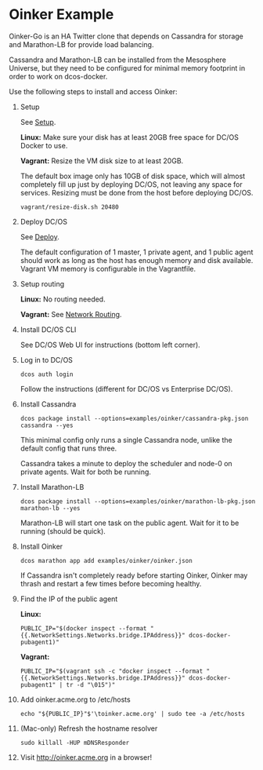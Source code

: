 # Oinker Example

Oinker-Go is an HA Twitter clone that depends on Cassandra for storage and Marathon-LB for provide load balancing.

Cassandra and Marathon-LB can be installed from the Mesosphere Universe, but they need to be configured for minimal memory footprint in order to work on dcos-docker.

Use the following steps to install and access Oinker:

1. Setup

    See [Setup](/#setup).

    **Linux:** Make sure your disk has at least 20GB free space for DC/OS Docker to use.

    **Vagrant:** Resize the VM disk size to at least 20GB.

    The default box image only has 10GB of disk space, which will almost completely fill up just by deploying DC/OS, not leaving any space for services. Resizing must be done from the host before deploying DC/OS.

    ```
    vagrant/resize-disk.sh 20480
    ```

1. Deploy DC/OS

   See [Deploy](../../#deploy).

   The default configuration of 1 master, 1 private agent, and 1 public agent should work as long as the host has enough memory and disk available. Vagrant VM memory is configurable in the Vagrantfile.

1. Setup routing

    **Linux:** No routing needed.

    **Vagrant:** See [Network Routing](../../#network-routing).

1. Install DC/OS CLI

   See DC/OS Web UI for instructions (bottom left corner).

1. Log in to DC/OS

   ```
   dcos auth login
   ```

   Follow the instructions (different for DC/OS vs Enterprise DC/OS).

1. Install Cassandra

    ```
    dcos package install --options=examples/oinker/cassandra-pkg.json cassandra --yes
    ```

    This minimal config only runs a single Cassandra node, unlike the default config that runs three.

    Cassandra takes a minute to deploy the scheduler and node-0 on private agents. Wait for both be running.

1. Install Marathon-LB

    ```
    dcos package install --options=examples/oinker/marathon-lb-pkg.json marathon-lb --yes
    ```

    Marathon-LB will start one task on the public agent. Wait for it to be running (should be quick).

1. Install Oinker

    ```
    dcos marathon app add examples/oinker/oinker.json
    ```

    If Cassandra isn't completely ready before starting Oinker, Oinker may thrash and restart a few times before becoming healthy.

1. Find the IP of the public agent

    **Linux:**
    ```
    PUBLIC_IP="$(docker inspect --format "{{.NetworkSettings.Networks.bridge.IPAddress}}" dcos-docker-pubagent1)"
    ```

    **Vagrant:**
    ```
    PUBLIC_IP="$(vagrant ssh -c "docker inspect --format "{{.NetworkSettings.Networks.bridge.IPAddress}}" dcos-docker-pubagent1" | tr -d "\015")"
    ```

1. Add oinker.acme.org to /etc/hosts

    ```
    echo "${PUBLIC_IP}"$'\toinker.acme.org' | sudo tee -a /etc/hosts
    ```

1. (Mac-only) Refresh the hostname resolver

    ```
    sudo killall -HUP mDNSResponder
    ```

1. Visit <http://oinker.acme.org> in a browser!
